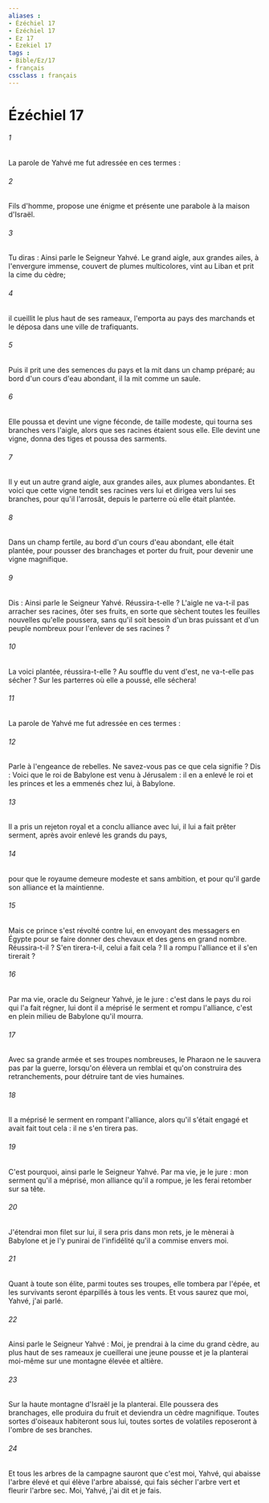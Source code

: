 ```yaml
---
aliases : 
- Ézéchiel 17
- Ézéchiel 17
- Ez 17
- Ezekiel 17
tags : 
- Bible/Ez/17
- français
cssclass : français
---
```


# Ézéchiel 17

###### 1
La parole de Yahvé me fut adressée en ces termes : 
###### 2
Fils d'homme, propose une énigme et présente une parabole à la maison d'Israël. 
###### 3
Tu diras : Ainsi parle le Seigneur Yahvé. Le grand aigle, aux grandes ailes, à l'envergure immense, couvert de plumes multicolores, vint au Liban et prit la cime du cèdre; 
###### 4
il cueillit le plus haut de ses rameaux, l'emporta au pays des marchands et le déposa dans une ville de trafiquants. 
###### 5
Puis il prit une des semences du pays et la mit dans un champ préparé; au bord d'un cours d'eau abondant, il la mit comme un saule. 
###### 6
Elle poussa et devint une vigne féconde, de taille modeste, qui tourna ses branches vers l'aigle, alors que ses racines étaient sous elle. Elle devint une vigne, donna des tiges et poussa des sarments. 
###### 7
Il y eut un autre grand aigle, aux grandes ailes, aux plumes abondantes. Et voici que cette vigne tendit ses racines vers lui et dirigea vers lui ses branches, pour qu'il l'arrosât, depuis le parterre où elle était plantée. 
###### 8
Dans un champ fertile, au bord d'un cours d'eau abondant, elle était plantée, pour pousser des branchages et porter du fruit, pour devenir une vigne magnifique. 
###### 9
Dis : Ainsi parle le Seigneur Yahvé. Réussira-t-elle ? L'aigle ne va-t-il pas arracher ses racines, ôter ses fruits, en sorte que sèchent toutes les feuilles nouvelles qu'elle poussera, sans qu'il soit besoin d'un bras puissant et d'un peuple nombreux pour l'enlever de ses racines ? 
###### 10
La voici plantée, réussira-t-elle ? Au souffle du vent d'est, ne va-t-elle pas sécher ? Sur les parterres où elle a poussé, elle séchera! 
###### 11
La parole de Yahvé me fut adressée en ces termes : 
###### 12
Parle à l'engeance de rebelles. Ne savez-vous pas ce que cela signifie ? Dis : Voici que le roi de Babylone est venu à Jérusalem : il en a enlevé le roi et les princes et les a emmenés chez lui, à Babylone. 
###### 13
Il a pris un rejeton royal et a conclu alliance avec lui, il lui a fait prêter serment, après avoir enlevé les grands du pays, 
###### 14
pour que le royaume demeure modeste et sans ambition, et pour qu'il garde son alliance et la maintienne. 
###### 15
Mais ce prince s'est révolté contre lui, en envoyant des messagers en Égypte pour se faire donner des chevaux et des gens en grand nombre. Réussira-t-il ? S'en tirera-t-il, celui a fait cela ? Il a rompu l'alliance et il s'en tirerait ? 
###### 16
Par ma vie, oracle du Seigneur Yahvé, je le jure : c'est dans le pays du roi qui l'a fait régner, lui dont il a méprisé le serment et rompu l'alliance, c'est en plein milieu de Babylone qu'il mourra. 
###### 17
Avec sa grande armée et ses troupes nombreuses, le Pharaon ne le sauvera pas par la guerre, lorsqu'on élèvera un remblai et qu'on construira des retranchements, pour détruire tant de vies humaines. 
###### 18
Il a méprisé le serment en rompant l'alliance, alors qu'il s'était engagé et avait fait tout cela : il ne s'en tirera pas. 
###### 19
C'est pourquoi, ainsi parle le Seigneur Yahvé. Par ma vie, je le jure : mon serment qu'il a méprisé, mon alliance qu'il a rompue, je les ferai retomber sur sa tête. 
###### 20
J'étendrai mon filet sur lui, il sera pris dans mon rets, je le mènerai à Babylone et je l'y punirai de l'infidélité qu'il a commise envers moi. 
###### 21
Quant à toute son élite, parmi toutes ses troupes, elle tombera par l'épée, et les survivants seront éparpillés à tous les vents. Et vous saurez que moi, Yahvé, j'ai parlé. 
###### 22
Ainsi parle le Seigneur Yahvé : Moi, je prendrai à la cime du grand cèdre, au plus haut de ses rameaux je cueillerai une jeune pousse et je la planterai moi-même sur une montagne élevée et altière. 
###### 23
Sur la haute montagne d'Israël je la planterai. Elle poussera des branchages, elle produira du fruit et deviendra un cèdre magnifique. Toutes sortes d'oiseaux habiteront sous lui, toutes sortes de volatiles reposeront à l'ombre de ses branches. 
###### 24
Et tous les arbres de la campagne sauront que c'est moi, Yahvé, qui abaisse l'arbre élevé et qui élève l'arbre abaissé, qui fais sécher l'arbre vert et fleurir l'arbre sec. Moi, Yahvé, j'ai dit et je fais. 

